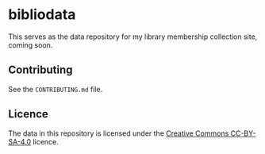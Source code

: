 # bibliodata
This serves as the data repository for my library membership collection site, coming soon.

## Contributing
See the `CONTRIBUTING.md` file.

## Licence
The data in this repository is licensed under the [Creative Commons CC-BY-SA-4.0](https://creativecommons.org/licenses/by-sa/4.0/) licence.
